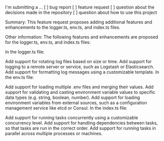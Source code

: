 I'm submitting a ...
[ ] bug report
[ ] feature request
[ ] question about the decisions made in the repository
[ ] question about how to use this project

Summary: This feature request proposes adding additional features and enhancements to the logger.ts, env.ts, and index.ts files.

Other information: The following features and enhancements are proposed for the logger.ts, env.ts, and index.ts files:

In the logger.ts file:

Add support for rotating log files based on size or time.
Add support for logging to a remote server or service, such as Logstash or Elasticsearch.
Add support for formatting log messages using a customizable template.
In the env.ts file:

Add support for loading multiple .env files and merging their values.
Add support for validating and casting environment variable values to specific data types (e.g. string, boolean, number).
Add support for loading environment variables from external sources, such as a configuration management service like etcd or Consul.
In the index.ts file:

Add support for running tasks concurrently using a customizable concurrency level.
Add support for handling dependencies between tasks, so that tasks are run in the correct order.
Add support for running tasks in parallel across multiple processes or machines.

